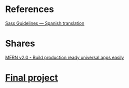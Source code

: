# References

[Sass Guidelines — Spanish translation](https://sass-guidelin.es/es/)

# Shares

[MERN v2.0 - Build production ready universal apps easily](http://mern.io/)

# [Final project](https://github.com/phortela1n/UnTTS-Media-Screen)
